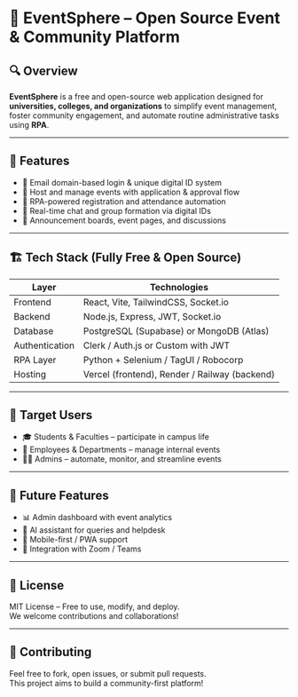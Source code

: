 # 🎉 EventSphere – Open Source Event & Community Platform

## 🔍 Overview
**EventSphere** is a free and open-source web application designed for **universities, colleges, and organizations** to simplify event management, foster community engagement, and automate routine administrative tasks using **RPA**.

---

## 🚀 Features

- 🔐 Email domain-based login & unique digital ID system  
- 📅 Host and manage events with application & approval flow  
- 🤖 RPA-powered registration and attendance automation  
- 💬 Real-time chat and group formation via digital IDs  
- 📢 Announcement boards, event pages, and discussions

---

## 🏗️ Tech Stack (Fully Free & Open Source)

| Layer        | Technologies                                |
|--------------|---------------------------------------------|
| Frontend     | React, Vite, TailwindCSS, Socket.io         |
| Backend      | Node.js, Express, JWT, Socket.io            |
| Database     | PostgreSQL (Supabase) or MongoDB (Atlas)    |
| Authentication | Clerk / Auth.js or Custom with JWT       |
| RPA Layer    | Python + Selenium / TagUI / Robocorp        |
| Hosting      | Vercel (frontend), Render / Railway (backend) |

---

## 🎯 Target Users

- 🎓 Students & Faculties – participate in campus life  
- 🏢 Employees & Departments – manage internal events  
- 🧑‍🏫 Admins – automate, monitor, and streamline events  

---

## 🧠 Future Features

- 📊 Admin dashboard with event analytics  
- 🤖 AI assistant for queries and helpdesk  
- 📱 Mobile-first / PWA support  
- 🎥 Integration with Zoom / Teams  

---

## 📄 License

MIT License – Free to use, modify, and deploy.  
We welcome contributions and collaborations!

---

## 🤝 Contributing

Feel free to fork, open issues, or submit pull requests.  
This project aims to build a community-first platform!
